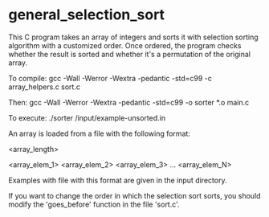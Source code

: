 # general_selection_sort
This C program takes an array of integers and sorts it with selection sorting algorithm with a customized order. Once ordered, the program checks whether the result is sorted and whether it's a permutation of the original array.

To compile:
gcc -Wall -Werror -Wextra -pedantic -std=c99 -c array_helpers.c sort.c

Then:
gcc -Wall -Werror -Wextra -pedantic -std=c99 -o sorter *.o main.c

To execute:
./sorter /input/example-unsorted.in

An array is loaded from a file with the following format:


<array_length>

<array_elem_1> <array_elem_2> <array_elem_3> ... <array_elem_N>


Examples with file with this format are given in the input directory.

If you want to change the order in which the selection sort sorts, you should
modify the 'goes_before' function in the file 'sort.c'.
